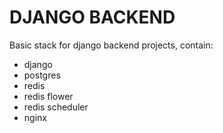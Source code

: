 DJANGO BACKEND
==============


Basic stack for django backend projects, contain:
  - django
  - postgres
  - redis
  - redis flower
  - redis scheduler
  - nginx

